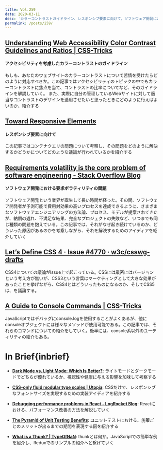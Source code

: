 ```yaml
---
title: Vol.259
date: 2020-03-11
desc: 'カラーコントラストガイドライン、レスポンシブ要素に向けて、ソフトウェア開発における要求ボラティリティの問題、ほか計10リンク'
permalink: /posts/259/
---
```


## [Understanding Web Accessibility Color Contrast Guidelines and Ratios | CSS-Tricks](https://css-tricks.com/understanding-web-accessibility-color-contrast-guidelines-and-ratios/)
#### アクセシビリティを考慮したカラーコントラストのガイドライン
もしも、あなたのウェブサイトのカラーコントラストについて苦情を受けたらどのように対応すべきか。この記事ではアクセシビリティのトピックの中でもカラーコントラストに焦点を当て、コントラストの比率についてなど、そのガイドラインを解説していく。
また、実際に自分の管理しているWebサイトに対して適当なコントラストのデザインを適用させたいと思ったときにどのように行えばよいのか、紹介する

## [Toward Responsive Elements](https://bkardell.com/blog/TowardResponsive.html)
#### レスポンシブ要素に向けて
この記事ではコンテナクエリの問題について考察し、その問題をどのように解決するかどうかについてどのような議論が行われているかを紹介する

## [Requirements volatility is the core problem of software engineering - Stack Overflow Blog](https://stackoverflow.blog/2020/02/20/requirements-volatility-is-the-core-problem-of-software-engineering/)
#### ソフトウェア開発における要求ボラティリティの問題

ソフトウェア開発という業界が誕生して長い時間が経った。その間、ソフトウェア開発者が予測可能で費用対効果の高いプロセスを達成できるように、さまざまなソフトウェアエンジニアリングの方法論、プロセス、モデルが提案されてきたが、納期の遅れ、不満足な結果、完全なプロジェクトの失敗など、いつまでも同じ種類の問題を抱えている。この記事では、それがなぜ起き続けているのか、どういった原因があるのかを考察しながら、それを解決するためのアイディアを紹介していく

## [Let’s Define CSS 4 · Issue #4770 · w3c/csswg-drafts](https://github.com/w3c/csswg-drafts/issues/4770)
CSS4についての議論がIssue上で起こっている。CSSには厳密にはバージョンという考え方が無いが、CSS3という言葉はマーケティングとして大きな効果があったことを挙げながら、CSS4とはどういったものになるのか、そしてCSS5は、を議論する。

## [A Guide to Console Commands | CSS-Tricks](https://css-tricks.com/a-guide-to-console-commands/)
JavaScriptではデバッグにconsole.logを使用することがよくあるが、他にconsoleオブジェクトには様々なメソッドが使用可能である。この記事では、それらのコマンドについての紹介をしていく。後半には、console系以外のユーティリティの紹介もある。

# In Brief{inbrief}

- **[Dark Mode vs. Light Mode: Which Is Better?](https://www.nngroup.com/articles/dark-mode/)**: ライトモードとダークモードでどちらが優れているか、視認性や健康に与える影響を加味して考察する

- **[CSS-only fluid modular type scales | Utopia](https://utopia.fyi/blog/css-modular-scales/)**: CSSだけで、レスポンシブなフォントサイズを実現するための実装アイディアを紹介する

- **[Debugging performance problems in React - LogRocket Blog](https://blog.logrocket.com/debugging-performance-problems-in-react/)**: Reactにおける、パフォーマンス改善の方法を解説していく

- **[The Pyramid of Unit Testing Benefits](https://blog.pragmaticengineer.com/unit-testing-benefits-pyramid/)**: ユニットテストにおける、施策ごとのメリットが出るまでの期間を表現する図を紹介する

- **[What is a Thunk? | TypeOfNaN](https://typeofnan.dev/what-is-a-thunk/)**: thunkとは何か。JavaScriptでの簡単な例を紹介し、Reduxでのサンプルの紹介へと繋げていく
